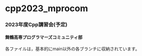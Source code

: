 # cpp2023_mprocom
<h3>2023年度Cpp講習会(予定)</h3>
<h4>舞鶴高専プログラマーズコミュニティ部</h4>

<p>各ファイルは，基本的にmain以外の各ブランチに収納されています。</p>
